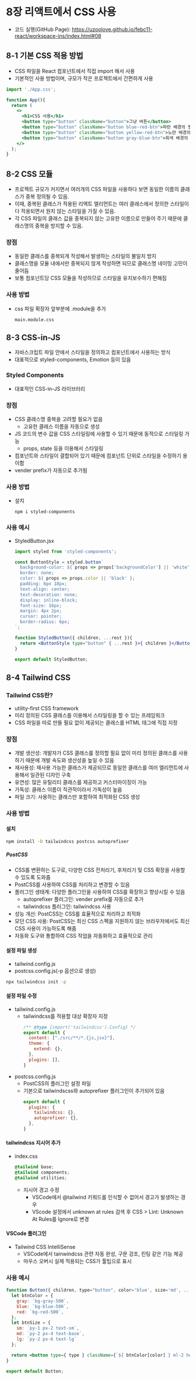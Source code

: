 # 8장 리액트에서 CSS 사용
* 코드 실행(GitHub Page): <https://uzoolove.github.io/febc11-react/workspace-ins/index.html#08>

## 8-1 기본 CSS 적용 방법
* CSS 파일을 React 컴포넌트에서 직접 import 해서 사용
* 기본적인 사용 방법이며, 규모가 작은 프로젝트에서 간편하게 사용
```jsx
import './App.css';

function App(){
  return (
    <>
      <h1>CSS 사용</h1>
      <button type="button" className="button">그냥 버튼</button>
      <button type="button" className="button blue-red-btn">파란 배경의 빨간 글자</button>
      <button type="button" className="button yellow-red-btn">노란 배경의 빨간 글자</button>
      <button type="button" className="button gray-blue-btn">회색 배경의 파란 글자</button>
    </>
  );
}
```

## 8-2 CSS 모듈
* 프로젝트 규모가 커지면서 여러개의 CSS 파일을 사용하다 보면 동일한 이름의 클래스가 중복 정의될 수 있음.
* 이때, 중복된 클래스가 적용된 리액트 엘리먼트는 여러 클래스에서 정의한 스타일이 다 적용되면서 원치 않는 스타일을 가질 수 있음.
* 각 CSS 파일의 클래스 값을 중복되지 않는 고유한 이름으로 만들어 주기 때문에 클래스명의 중복을 방지할 수 있음.

### 장점
* 동일한 클래스를 중복되게 작성해서 발생하는 스타일의 불일치 방지
* 클래스명을 모듈 내에서만 중복되지 않게 작성하면 되므로 클래스명 네이밍 고민이 줄어듬
* 보통 컴포넌트당 CSS 모듈을 작성하므로 스타일을 유지보수하기 편해짐

### 사용 방법
* css 파일 확장자 앞부분에 .module을 추가
  ```
  main.module.css
  ```

## 8-3 CSS-in-JS
* 자바스크립트 파일 안에서 스타일을 정의하고 컴포넌트에서 사용하는 방식
* 대표적으로 styled-components, Emotion 등이 있음

### Styled Components
* 대표적인 CSS-in-JS 라이브러리

### 장점
* CSS 클래스명 중복을 고려할 필요가 없음
  - 고유한 클래스 이름을 자동으로 생성
* JS 코드의 변수 값을 CSS 스타일링에 사용할 수 있기 때문에 동적으로 스타일링 가능
  - props, state 등을 이용해서 스타일링
* 컴포넌트와 스타일이 결합되어 있기 때문에 컴포넌트 단위로 스타일을 수정하기 용이함
* vender prefix가 자동으로 추가됨

### 사용 방법
* 설치
  ```
  npm i styled-components
  ```

### 사용 예시
* StyledButton.jsx
  ```jsx
  import styled from 'styled-components';

  const ButtonStyle = styled.button`
    background-color: ${ props => props['backgroundColor'] || 'white' };
    border: none;
    color: ${ props => props.color || 'black' };
    padding: 6px 18px;
    text-align: center;
    text-decoration: none;
    display: inline-block;
    font-size: 16px;
    margin: 4px 2px;
    cursor: pointer;
    border-radius: 6px;
  `;

  function StyledButton({ children, ...rest }){
    return <ButtonStyle type="button" { ...rest }>{ children }</ButtonStyle>
  }

  export default StyledButton;
  ```

## 8-4 Tailwind CSS

### Tailwind CSS란?
* utility-first CSS framework
* 미리 정의된 CSS 클래스를 이용해서 스타일링을 할 수 있는 프레임워크
* CSS 파일을 따로 만들 필요 없이 제공되는 클래스를 HTML 태그에 직접 지정

### 장점
* 개발 생산성: 개발자가 CSS 클래스를 정의할 필요 없이 미리 정의된 클래스를 사용하기 때문에 개발 속도와 생산성을 높일 수 있음
* 재사용성: 재사용 가능한 클래스가 제공되므로 동일한 클래스를 여러 엘리먼트에 사용해서 일관된 디자인 구축
* 유연성: 많은 유틸리티 클래스를 제공하고 커스터마이징이 가능
* 가독성: 클래스 이름이 직관적이라서 가독성이 높음
* 파일 크기: 사용하는 클래스만 포함하여 최적화된 CSS 생성

### 사용 방법
#### 설치
```sh
npm install -D tailwindcss postcss autoprefixer
```
##### PostCSS
* CSS를 변환하는 도구로, 다양한 CSS 전처리기, 후처리기 및 CSS 확장을 사용할 수 있도록 도와줌
* PostCSS를 사용하여 CSS를 처리하고 변경할 수 있음
* 플러그인 생태계: 다양한 플러그인을 사용하여 CSS를 확장하고 향상시킬 수 있음
  - autoprefixer 플러그인: vender prefix를 자동으로 추가
  - tailwindcss 플러그인: tailwindcss 사용
* 성능 개선: PostCSS는 CSS를 효율적으로 처리하고 최적화
* 모던 CSS 사용: PostCSS는 최신 CSS 스펙을 지원하지 않는 브라우저에서도 최신 CSS 사용이 가능하도록 해줌
* 자동화 도구와 통합하여 CSS 작업을 자동화하고 효율적으로 관리

#### 설정 파일 생성
* tailwind.config.js
* postcss.config.js(-p 옵션으로 생성)
```sh
npx tailwindcss init -p
```

#### 설정 파일 수정
* tailwind.config.js
  - tailwindcss를 적용할 대상 확장자 지정
    ```js
    /** @type {import('tailwindcss').Config} */
    export default {
      content: ["./src/**/*.{js,jsx}"],
      theme: {
        extend: {},
      },
      plugins: [],
    }
    ```
* postcss.config.js
  - PostCSS의 플러그인 설정 파일
  - 기본으로 tailwindscss와 autoprefixer 플러그인이 추가되어 있음
    ```js
    export default {
      plugins: {
        tailwindcss: {},
        autoprefixer: {},
      },
    }
    ```

#### tailwindcss 지시어 추가
* index.css
  ```css
  @tailwind base;
  @tailwind components;
  @tailwind utilities;
  ```

  - 지시어 경고 수정
    + VSCode에서 @tailwind 키워드를 인식할 수 없어서 경고가 발생하는 경우
    + VScode 설정에서 unknown at rules 검색 후 CSS > Lint: Unknown At Rules를 Ignore로 변경
    
#### VSCode 플러그인
* Tailwind CSS IntelliSense
  - VSCode에서 tainwindcss 관련 자동 완성, 구문 강조, 린팅 같은 기능 제공
  - 마우스 오버시 실제 적용되는 CSS가 툴팁으로 표시

### 사용 예시
```jsx
function Button({ children, type="button", color='blue', size='md', ...rest }){
  let btnColor = {
    gray: `bg-gray-500`,
    blue: `bg-blue-500`,
    red: `bg-red-500`,
  };
  let btnSize = {
    sm: `py-1 px-2 text-sm`,
    md: `py-2 px-4 text-base`,
    lg: `py-2 px-6 text-lg`
  };

  return <button type={ type } className={`${ btnColor[color] } ml-2 hover:bg-blue-600 text-white font-bold ${btnSize[size]} rounded`} { ...rest }>{ children }</button>;
}

export default Button;
```


